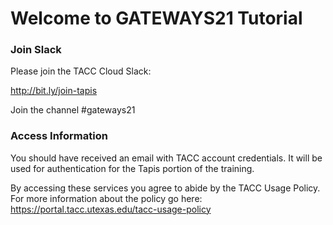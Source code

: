 Welcome to GATEWAYS21 Tutorial
===

### Join Slack

Please join the TACC Cloud Slack:

http://bit.ly/join-tapis 

Join the channel #gateways21

### Access Information

You should have received an email with TACC account credentials. It will be used for authentication for the Tapis portion of the training.
 
By accessing these services you agree to abide by the TACC Usage Policy. For more information about the policy go here: https://portal.tacc.utexas.edu/tacc-usage-policy
 
